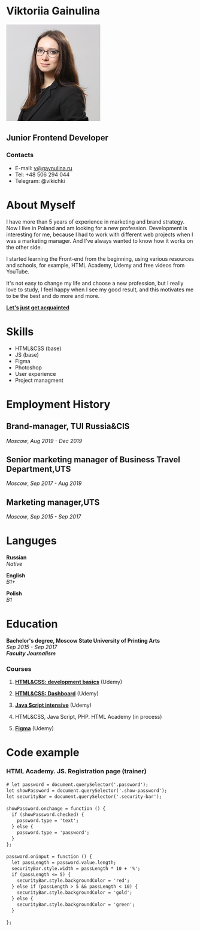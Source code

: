 #  Viktoriia Gainulina 
![photo](./viktoriia_gainulina.jpg)
## Junior Frontend Developer
### Contacts
* E-mail: v@gaynulina.ru 
* Tel: +48 506 294 044
* Telegram: @vikichki

# About Myself

  I have more than 5 years of experience in marketing and brand strategy. Now I live in Poland and am looking for a new profession. Development is interesting for me, because I had to work with different web projects when I was a marketing manager. And I've always wanted to know how it works on the other side. 

 I started learning the Front-end from the beginning, using various resources and schools, for example, HTML Academy, Udemy and free videos from YouTube.

 It's not easy to change my life and choose a new profession, but I really love to study, I feel happy when I see my good result, and this motivates me to be the best and do more and more.

 [**Let's just get acquainted**](https://youtu.be/SRkEUT72jD4)

# Skills
 - HTML&CSS (base)
 - JS (base)
 - Figma
 - Photoshop
 - User experience
 - Project managment

# Employment History
## Brand-manager, TUI Russia&CIS   
_Moscow_,
_Aug 2019 - Dec 2019_
## Senior marketing manager of Business Travel Department,UTS    
_Moscow_,
_Sep 2017 - Aug 2019_
## Marketing manager,UTS
_Moscow_,
_Sep 2015 - Sep 2017_

# Languges
**Russian**\
_Native_

**English**\
_B1+_

**Polish**\
_B1_

# Education
**Bachelor's degree, Moscow State University of Printing Arts**\
_Sep 2015 - Sep 2017_\
_**Faculty Journalism**_

### Courses
1) [**HTML&CSS: development basics**](https://drive.google.com/file/d/13WW06ZpgV6zYuPU4JWd_Gp98l0T_YT30/view?usp=sharing) (Udemy)

2) [**HTML&CSS: Dashboard**](https://drive.google.com/file/d/1FWeHrdZtckEtNMPEZ1mrL4NtDtCRhstU/view?usp=sharing) (Udemy)

3) [**Java Script intensive**](https://drive.google.com/file/d/18hlZ-wPTye9_mxEM1__ltYOpwDn7a25J/view?usp=sharing) (Udemy)

4) HTML&CSS, Java Script, PHP. HTML Academy (in process)

5) [**Figma**](https://drive.google.com/file/d/1E9CZFAcmCmnkUPzC3fxHfjt9tzYEHRAD/view?usp=sharing) (Udemy)



# Code example 
### HTML Academy. JS. Registration page (trainer)
```
# let password = document.querySelector('.password');
let showPassword = document.querySelector('.show-password');
let securityBar = document.querySelector('.security-bar');

showPassword.onchange = function () {
  if (showPassword.checked) {
    password.type = 'text';
  } else {
    password.type = 'password';
  }
};

password.oninput = function () {
  let passLength = password.value.length;
  securityBar.style.width = passLength * 10 + '%';
  if (passLength <= 5) {
    securityBar.style.backgroundColor = 'red';
  } else if (passLength > 5 && passLength < 10) {
    securityBar.style.backgroundColor = 'gold';
  } else {
    securityBar.style.backgroundColor = 'green';
  }

};
```
